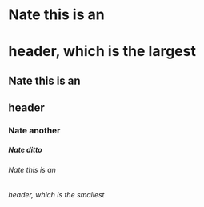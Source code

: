 # Nate this is an <h1> header, which is the largest
## Nate this is an <h2> header
### Nate another
##### Nate ditto
###### Nate this is an <h6> header, which is the smallest
